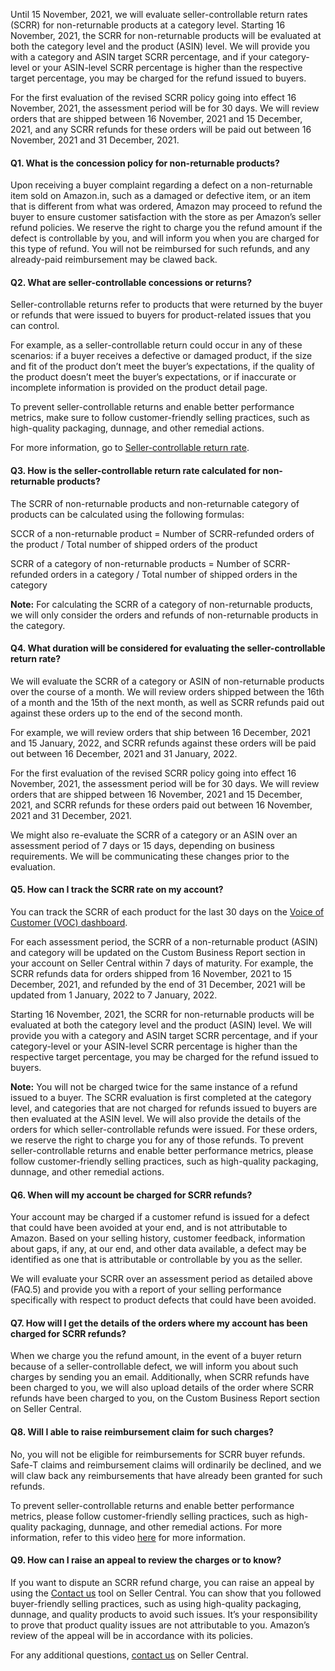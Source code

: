 Until 15 November, 2021, we will evaluate seller-controllable return rates (SCRR) for non-returnable products at a category level. Starting 16 November, 2021, the SCRR for non-returnable products will be evaluated at both the category level and the product (ASIN) level. We will provide you with a category and ASIN target SCRR percentage, and if your category-level or your ASIN-level SCRR percentage is higher than the respective target percentage, you may be charged for the refund issued to buyers.

For the first evaluation of the revised SCRR policy going into effect 16 November, 2021, the assessment period will be for 30 days. We will review orders that are shipped between 16 November, 2021 and 15 December, 2021, and any SCRR refunds for these orders will be paid out between 16 November, 2021 and 31 December, 2021.

#### Q1. What is the concession policy for non-returnable products?

Upon receiving a buyer complaint regarding a defect on a non-returnable item sold on Amazon.in, such as a damaged or defective item, or an item that is different from what was ordered, Amazon may proceed to refund the buyer to ensure customer satisfaction with the store as per Amazon’s seller refund policies. We reserve the right to charge you the refund amount if the defect is controllable by you, and will inform you when you are charged for this type of refund. You will not be reimbursed for such refunds, and any already-paid reimbursement may be clawed back.

#### Q2. What are seller-controllable concessions or returns?

Seller-controllable returns refer to products that were returned by the buyer or refunds that were issued to buyers for product-related issues that you can control.

For example, as a seller-controllable return could occur in any of these scenarios: if a buyer receives a defective or damaged product, if the size and fit of the product don’t meet the buyer’s expectations, if the quality of the product doesn’t meet the buyer’s expectations, or if inaccurate or incomplete information is provided on the product detail page.

To prevent seller-controllable returns and enable better performance metrics, make sure to follow customer-friendly selling practices, such as high-quality packaging, dunnage, and other remedial actions.

For more information, go to [Seller-controllable return rate](https://sellercentral.amazon.in/gp/help/GFZKZQRAPRXYRBSY).

#### Q3. How is the seller-controllable return rate calculated for non-returnable products?

The SCRR of non-returnable products and non-returnable category of products can be calculated using the following formulas:

SCCR of a non-returnable product = Number of SCRR-refunded orders of the product / Total number of shipped orders of the product

SCRR of a category of non-returnable products = Number of SCRR-refunded orders in a category / Total number of shipped orders in the category

**Note:** For calculating the SCRR of a category of non-returnable products, we will only consider the orders and refunds of non-returnable products in the category.

#### Q4. What duration will be considered for evaluating the seller-controllable return rate?

We will evaluate the SCRR of a category or ASIN of non-returnable products over the course of a month. We will review orders shipped between the 16th of a month and the 15th of the next month, as well as SCRR refunds paid out against these orders up to the end of the second month.

For example, we will review orders that ship between 16 December, 2021 and 15 January, 2022, and SCRR refunds against these orders will be paid out between 16 December, 2021 and 31 January, 2022.

For the first evaluation of the revised SCRR policy going into effect 16 November, 2021, the assessment period will be for 30 days. We will review orders that are shipped between 16 November, 2021 and 15 December, 2021, and SCRR refunds for these orders paid out between 16 November, 2021 and 31 December, 2021.

We might also re-evaluate the SCRR of a category or an ASIN over an assessment period of 7 days or 15 days, depending on business requirements. We will be communicating these changes prior to the evaluation.

#### Q5. How can I track the SCRR rate on my account?

You can track the SCRR of each product for the last 30 days on the [Voice of Customer (VOC) dashboard](https://sellercentral.amazon.in/voice-of-the-customer).

For each assessment period, the SCRR of a non-returnable product (ASIN) and category will be updated on the Custom Business Report section in your account on Seller Central within 7 days of maturity. For example, the SCRR refunds data for orders shipped from 16 November, 2021 to 15 December, 2021, and refunded by the end of 31 December, 2021 will be updated from 1 January, 2022 to 7 January, 2022.

Starting 16 November, 2021, the SCRR for non-returnable products will be evaluated at both the category level and the product (ASIN) level. We will provide you with a category and ASIN target SCRR percentage, and if your category-level or your ASIN-level SCRR percentage is higher than the respective target percentage, you may be charged for the refund issued to buyers.

**Note:** You will not be charged twice for the same instance of a refund issued to a buyer. The SCRR evaluation is first completed at the category level, and categories that are not charged for refunds issued to buyers are then evaluated at the ASIN level. We will also provide the details of the orders for which seller-controllable refunds were issued. For these orders, we reserve the right to charge you for any of those refunds. To prevent seller-controllable returns and enable better performance metrics, please follow customer-friendly selling practices, such as high-quality packaging, dunnage, and other remedial actions.

#### Q6. When will my account be charged for SCRR refunds?

Your account may be charged if a customer refund is issued for a defect that could have been avoided at your end, and is not attributable to Amazon. Based on your selling history, customer feedback, information about gaps, if any, at our end, and other data available, a defect may be identified as one that is attributable or controllable by you as the seller.

We will evaluate your SCRR over an assessment period as detailed above (FAQ.5) and provide you with a report of your selling performance specifically with respect to product defects that could have been avoided.

#### Q7. How will I get the details of the orders where my account has been charged for SCRR refunds?

When we charge you the refund amount, in the event of a buyer return because of a seller-controllable defect, we will inform you about such charges by sending you an email. Additionally, when SCRR refunds have been charged to you, we will also upload details of the order where SCRR refunds have been charged to you, on the Custom Business Report section on Seller Central.

#### Q8. Will I able to raise reimbursement claim for such charges?

No, you will not be eligible for reimbursements for SCRR buyer refunds. Safe-T claims and reimbursement claims will ordinarily be declined, and we will claw back any reimbursements that have already been granted for such refunds.

To prevent seller-controllable returns and enable better performance metrics, please follow customer-friendly selling practices, such as high-quality packaging, dunnage, and other remedial actions. For more information, refer to this video [here](https://sellercentral.amazon.in/learn/courses?ref_=su_course_accordion&moduleId=042c19f8-fe52-40b1-869e-5b8734d42e2d&courseId=ac54d4b4-20f3-43b1-8399-b708bf6ea495&modLanguage=English&videoPlayer=youtube) for more information.

#### Q9. How can I raise an appeal to review the charges or to know?

If you want to dispute an SCRR refund charge, you can raise an appeal by using the [Contact us](https://sellercentral.amazon.in/cu/contact-us) tool on Seller Central. You can show that you followed buyer-friendly selling practices, such as using high-quality packaging, dunnage, and quality products to avoid such issues. It’s your responsibility to prove that product quality issues are not attributable to you. Amazon’s review of the appeal will be in accordance with its policies.

For any additional questions, [contact us](https://sellercentral.amazon.in/cu/contact-us) on Seller Central.